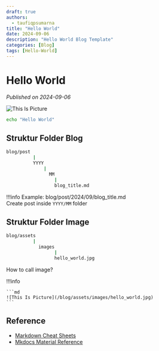 ```yaml
---
draft: true
authors: 
  - taufiqpsumarna
title: "Hello World"
date: 2024-09-06
description: "Hello World Blog Template"
categories: [Blog]
tags: [Hello-World]
---
```


# Hello World

*Published on 2024-09-06*

![This Is Picture](/blog/assets/images/hello_world.jpg)


``` bash
echo "Hello World"
```

## Struktur Folder Blog
```bash
blog/post
          |
          YYYY
              |
                MM
                  |
                  blog_title.md
```
!!!info
    Example: blog/post/2024/09/blog_title.md <br>
    Create post inside ```YYYY/MM``` folder

## Struktur Folder Image
```bash
blog/assets
          |
            images
                  |
                  hello_world.jpg
```
How to call image?

!!!info

    ```md
    ![This Is Picture](/blog/assets/images/hello_world.jpg)
    ```

## Reference
- [Markdown Cheat Sheets](https://www.markdownguide.org/cheat-sheet/)
- [Mkdocs Material Reference](https://squidfunk.github.io/mkdocs-material/reference/)